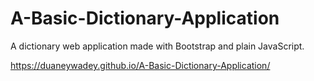 # A-Basic-Dictionary-Application

A dictionary web application made with Bootstrap and plain JavaScript. 

https://duaneywadey.github.io/A-Basic-Dictionary-Application/
